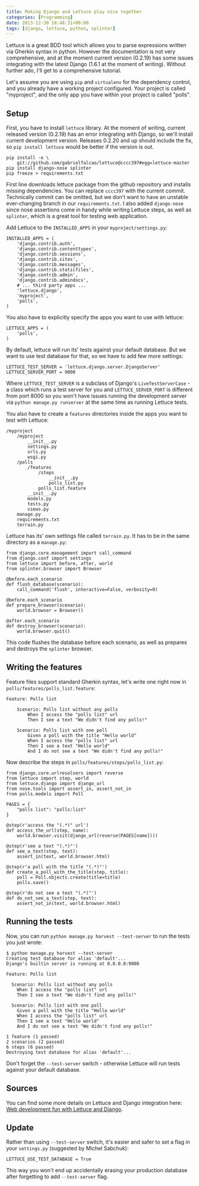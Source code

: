 ```yaml
---
title: Making Django and Lettuce play nice together
categories: [Programming]
date: 2013-12-30 18:48:31+00:00
tags: [django, lettuce, python, splinter]
---
```


Lettuce is a great BDD tool which allows you to parse expressions written via
Gherkin syntax in python. However the documentation is not very comprehensive,
and at the moment current version (0.2.19) has some issues integrating with the
latest Django (1.6.1 at the moment of writing). Without further ado, I'll get
to a comprehensive tutorial.

Let's assume you are using `pip` and `virtualenv` for the dependency control,
and you already have a working project configured. Your project is called
"myproject", and the only app you have within your project is called "polls".

## Setup

First, you have to install `lettuce` library. At the moment of writing, current
released version (0.2.19) has an error integrating with Django, so we'll
install current development version. Releases 0.2.20 and up should include the
fix, so `pip install lettuce` would be better if the version is out.

    pip install -e \
        git://github.com/gabrielfalcao/lettuce@cccc397#egg=lettuce-master
    pip install django-nose splinter
    pip freeze > requirements.txt

First line downloads lettuce package from the github repository and installs
missing dependencies. You can replace `cccc397` with the current commit.
Technically commit can be omitted, but we don't want to have an unstable
ever-changing branch in our `requirements.txt`. I also added `django-nose`
since nose assertions come in handy while writing Lettuce steps, as well as
`splinter`, which is a great tool for testing web application.

Add Lettuce to the `INSTALLED_APPS` in your `myproject/settings.py`:

    INSTALLED_APPS = (
        'django.contrib.auth',
        'django.contrib.contenttypes',
        'django.contrib.sessions',
        'django.contrib.sites',
        'django.contrib.messages',
        'django.contrib.staticfiles',
        'django.contrib.admin',
        'django.contrib.admindocs',
        # ... third party apps ...
        'lettuce.django',
        'myproject',
        'polls',
    )

You also have to explicitly specify the apps you want to use with lettuce:

    LETTUCE_APPS = (
        'polls',
    )

By default, lettuce will run its' tests against your default database. But we
want to use test database for that, so we have to add few more settings:

    LETTUCE_TEST_SERVER = 'lettuce.django.server.DjangoServer'
    LETTUCE_SERVER_PORT = 9000

Where `LETTUCE_TEST_SERVER` is a subclass of Django's `LiveTestServerCase` - a
class which runs a test server for you and `LETTUCE_SERVER_PORT` is different
from port 8000 so you won't have issues running the development server via
`python manage.py runserver` at the same time as running Lettuce tests.

You also have to create a `features` directories inside the apps you want to
test with Lettuce:

    /myproject
        /myproject
            __init__.py
            settings.py
            urls.py
            wsgi.py
        /polls
            /features
                /steps
                    __init__.py
                    polls_list.py
                polls_list.feature
            __init__.py
            models.py
            tests.py
            views.py
        manage.py
        requirements.txt
        terrain.py

Lettuce has its' own settings file called `terrain.py`. It has to be in the
same directory as a `manage.py`:

    from django.core.management import call_command
    from django.conf import settings
    from lettuce import before, after, world
    from splinter.browser import Browser

    @before.each_scenario
    def flush_database(scenario):
        call_command('flush', interactive=False, verbosity=0)

    @before.each_scenario
    def prepare_browser(scenario):
        world.browser = Browser()

    @after.each_scenario
    def destroy_browser(scenario):
        world.browser.quit()

This code flushes the database before each scenario, as well as prepares and
destroys the `splinter` browser.

## Writing the features

Feature files support standard Gherkin syntax, let's write one right now in
`polls/features/polls_list.feature`:

    Feature: Polls list

        Scenario: Polls list without any polls
            When I access the "polls list" url
            Then I see a text "We didn't find any polls!"

        Scenario: Polls list with one poll
            Given a poll with the title "Hello world"
            When I access the "polls list" url
            Then I see a text "Hello world"
            And I do not see a text "We didn't find any polls!"

Now describe the steps in `polls/features/steps/polls_list.py`:

    from django.core.urlresolvers import reverse
    from lettuce import step, world
    from lettuce.django import django_url
    from nose.tools import assert_in, assert_not_in
    from polls.models import Poll

    PAGES = {
        "polls list": "polls:list"
    }

    @step(r'access the "(.*)" url')
    def access_the_url(step, name):
        world.browser.visit(django_url(reverse(PAGES[name])))

    @step(r'see a text "(.*)"')
    def see_a_text(step, text):
        assert_in(text, world.browser.html)

    @step(r'a poll with the title "(.*)"')
    def create_a_poll_with_the_title(step, title):
        poll = Poll.objects.create(title=title)
        polls.save()

    @step(r'do not see a text "(.*)"')
    def do_not_see_a_text(step, text):
        assert_not_in(text, world.browser.html)

## Running the tests

Now, you can run `python manage.py harvest --test-server` to run the tests you
just wrote:

    $ python manage.py harvest --test-server
    Creating test database for alias 'default'...
    Django's builtin server is running at 0.0.0.0:9000

    Feature: Polls list

      Scenario: Polls list without any polls
        When I access the "polls list" url
        Then I see a text "We didn't find any polls!"

      Scenario: Polls list with one poll
        Given a poll with the title "Hello world"
        When I access the "polls list" url
        Then I see a text "Hello world"
        And I do not see a text "We didn't find any polls!"

    1 feature (1 passed)
    2 scenarios (2 passed)
    6 steps (6 passed)
    Destroying test database for alias 'default'...

Don't forget the `--test-server` switch - otherwise Lettuce will run tests
against your default database.

## Sources

You can find some more details on Lettuce and Django integration here:
[Web development fun with Lettuce and Django][1].

## Update

Rather than using `--test-server` switch, it's easier and safer to set a flag
in your `settings.py` (suggested by Michel Sabchuk):

    LETTUCE_USE_TEST_DATABASE = True

This way you won't end up accidentally erasing your production database after
forgetting to add `--test-server` flag.

[1]: http://lettuce.it/recipes/django-lxml.html
